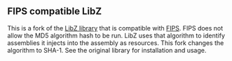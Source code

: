 ## FIPS compatible LibZ
This is a fork of the [LibZ library](https://github.com/MiloszKrajewski/LibZ) that is compatible with [FIPS](https://en.wikipedia.org/wiki/Federal_Information_Processing_Standards). FIPS does not allow the MD5 algorithm hash to be run. LibZ uses that algorithm to identify assemblies it injects into the assembly as resources. This fork changes the algorithm to SHA-1. See the original library for installation and usage.
